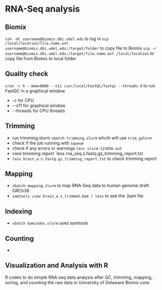 # RNA-Seq analysis 

## Biomix 
`ssh -XC usernmae@biomix.dbi.udel.edu` to log in
`scp /local/location/file.name.ext username@biomix.dbi.udel.edu:/target/folder` to copy file to Biomix 
`scp -r username@biomix.dbi.udel.edu:/target/file.name.ext /local/location` to copy file from Biomix to local folder 

## Quality check
`srun -c 9 --mem=8000 --x11 /usr/local/FastQC/fastqc --threads 9` to run FastQC in a graphical window 
- -c for CPU
- --x11 for graphical window 
- --threads for CPU threads

## Trimming 
- run trimming.slurm `sbatch trimming.slurm` whcih will use `trim_galore`
- check if the job running with `squeue`
- check if any errors or warnings `less slurm-123456.out`
- view trimming report `less rna_seq.s.fastq.gz_trimming_report.txt
- `less brain_a.s.fastq.gz_trimming_report.txt` to check trimming report 

## Mapping 
- `sbatch mapping.slurm` to map RNA-Seq data to human genome draft GRCh38
- `samtools view brain_a.s_trimmed.bam | less` to see the .bam file 

## Indexing 
- `sbatch bamindex.slurm` uses samtools

## Counting 
- 

## Visualization and Analysis with R
R codes to do simple RNA seq data analysis after QC, trimming, mapping, soring, and counting the raw data in University of Delaware Biomix core. 
